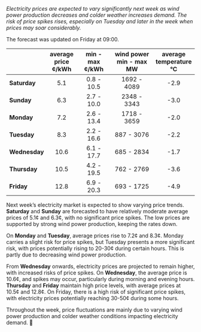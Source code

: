 *Electricity prices are expected to vary significantly next week as wind power production decreases and colder weather increases demand. The risk of price spikes rises, especially on Tuesday and later in the week when prices may soar considerably.*

The forecast was updated on Friday at 09:00.

|           | average<br>price<br>¢/kWh | min - max<br>¢/kWh | wind power<br>min - max<br>MW | average<br>temperature<br>°C |
|:-------------|:----------------:|:----------------:|:-------------:|:-------------:|
| **Saturday** | 5.1 | 0.8 - 10.5 | 1692 - 4089 | -2.9 |
| **Sunday** | 6.3 | 2.7 - 10.0 | 2348 - 3343 | -3.0 |
| **Monday** | 7.2 | 2.6 - 13.4 | 1718 - 3659 | -2.0 |
| **Tuesday** | 8.3 | 2.2 - 16.6 | 887 - 3076 | -2.2 |
| **Wednesday** | 10.6 | 6.1 - 17.7 | 685 - 2834 | -1.7 |
| **Thursday** | 10.5 | 4.2 - 19.5 | 762 - 2769 | -3.6 |
| **Friday** | 12.8 | 6.9 - 20.3 | 693 - 1725 | -4.9 |

Next week’s electricity market is expected to show varying price trends. **Saturday** and **Sunday** are forecasted to have relatively moderate average prices of 5.1¢ and 6.3¢, with no significant price spikes. The low prices are supported by strong wind power production, keeping the rates down.

On **Monday** and **Tuesday**, average prices rise to 7.2¢ and 8.3¢. Monday carries a slight risk for price spikes, but Tuesday presents a more significant risk, with prices potentially rising to 20-30¢ during certain hours. This is partly due to decreasing wind power production.

From **Wednesday** onwards, electricity prices are projected to remain higher, with increased risks of price spikes. On **Wednesday**, the average price is 10.6¢, and spikes may occur, particularly during morning and evening hours. **Thursday** and **Friday** maintain high price levels, with average prices at 10.5¢ and 12.8¢. On Friday, there is a high risk of significant price spikes, with electricity prices potentially reaching 30-50¢ during some hours.

Throughout the week, price fluctuations are mainly due to varying wind power production and colder weather conditions impacting electricity demand. 🔄
